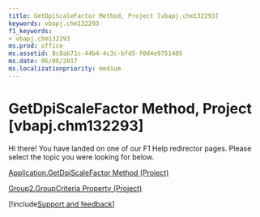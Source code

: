 ```yaml
---
title: GetDpiScaleFactor Method, Project [vbapj.chm132293]
keywords: vbapj.chm132293
f1_keywords:
- vbapj.chm132293
ms.prod: office
ms.assetid: 8c8ab71c-44b4-4c3c-bfd5-f0d4e9751405
ms.date: 06/08/2017
ms.localizationpriority: medium
---
```



# GetDpiScaleFactor Method, Project [vbapj.chm132293]

Hi there! You have landed on one of our F1 Help redirector pages. Please select the topic you were looking for below.

[Application.GetDpiScaleFactor Method (Project)](https://msdn.microsoft.com/library/d1e7f1e5-095c-aa4c-0550-1a077c1a2de3%28Office.15%29.aspx)

[Group2.GroupCriteria Property (Project)](https://msdn.microsoft.com/library/0c6d6412-cd7b-7b12-1740-7cd5cd38aaf1%28Office.15%29.aspx)

[!include[Support and feedback](~/includes/feedback-boilerplate.md)]